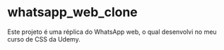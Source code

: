 # whatsapp_web_clone
Este projeto é uma réplica do WhatsApp web, o qual desenvolvi no meu curso de CSS da Udemy.
